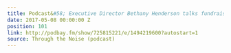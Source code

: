 ```yaml
---
title: Podcast&#58; Executive Director Bethany Henderson talks fundraising and partnerships
date: 2017-05-08 00:00:00 Z
position: 101
link: http://podbay.fm/show/725815221/e/1494219600?autostart=1
source: Through the Noise (podcast)
---
```


